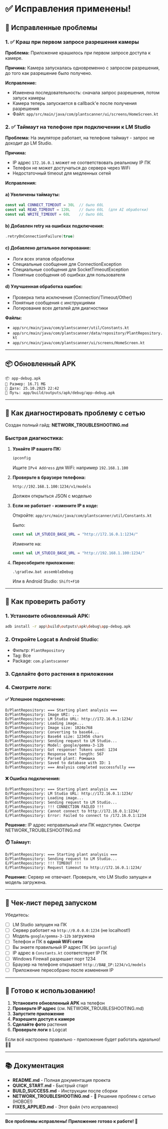 # ✅ Исправления применены!

## 🐛 Исправленные проблемы

### 1. ✅ Краш при первом запросе разрешения камеры

**Проблема:** Приложение крашилось при первом запросе доступа к камере.

**Причина:** Камера запускалась одновременно с запросом разрешения, до того как разрешение было получено.

**Исправление:**
- Изменена последовательность: сначала запрос разрешения, потом запуск камеры
- Камера теперь запускается в callback'е после получения разрешения
- Файл: `app/src/main/java/com/plantscanner/ui/screens/HomeScreen.kt`

### 2. ✅ Таймаут на телефоне при подключении к LM Studio

**Проблема:** На эмуляторе работает, на телефоне таймаут - запрос не доходит до LM Studio.

**Причина:** 
- IP адрес `172.16.0.1` может не соответствовать реальному IP ПК
- Телефон не может достучаться до сервера через WiFi
- Недостаточный timeout для медленных сетей

**Исправления:**

#### a) Увеличены таймауты:
```kotlin
const val CONNECT_TIMEOUT = 30L  // было 60L
const val READ_TIMEOUT = 120L    // было 60L  (для AI обработки)
const val WRITE_TIMEOUT = 60L    // было 60L
```

#### b) Добавлен retry на ошибках подключения:
```kotlin
.retryOnConnectionFailure(true)
```

#### c) Добавлено детальное логирование:
- Логи всех этапов обработки
- Специальные сообщения для ConnectionException
- Специальные сообщения для SocketTimeoutException
- Понятные сообщения об ошибках для пользователя

#### d) Улучшенная обработка ошибок:
- Проверка типа исключения (Connection/Timeout/Other)
- Понятные сообщения с инструкциями
- Логирование всех деталей для диагностики

**Файлы:**
- `app/src/main/java/com/plantscanner/util/Constants.kt`
- `app/src/main/java/com/plantscanner/data/repository/PlantRepository.kt`
- `app/src/main/java/com/plantscanner/ui/screens/HomeScreen.kt`

---

## 📦 Обновленный APK

```
📦 app-debug.apk
📏 Размер: 16.71 МБ
📅 Дата: 25.10.2025 22:42
📍 Путь: app/build/outputs/apk/debug/app-debug.apk
```

---

## 🔧 Как диагностировать проблему с сетью

Создан полный гайд: **NETWORK_TROUBLESHOOTING.md**

### Быстрая диагностика:

1. **Узнайте IP вашего ПК:**
   ```cmd
   ipconfig
   ```
   Ищите `IPv4 Address` для WiFi: например `192.168.1.100`

2. **Проверьте в браузере телефона:**
   ```
   http://192.168.1.100:1234/v1/models
   ```
   Должен открыться JSON с моделью

3. **Если не работает - измените IP в коде:**
   
   Откройте: `app/src/main/java/com/plantscanner/util/Constants.kt`
   
   Было:
   ```kotlin
   const val LM_STUDIO_BASE_URL = "http://172.16.0.1:1234/"
   ```
   
   Измените на:
   ```kotlin
   const val LM_STUDIO_BASE_URL = "http://192.168.1.100:1234/"
   ```
   
4. **Пересоберите приложение:**
   ```
   .\gradlew.bat assembleDebug
   ```
   Или в Android Studio: `Shift+F10`

---

## 📱 Как проверить работу

### 1. Установите обновленный APK:

```bash
adb install -r app\build\outputs\apk\debug\app-debug.apk
```

### 2. Откройте Logcat в Android Studio:

- Фильтр: `PlantRepository`
- Tag: Все
- Package: `com.plantscanner`

### 3. Сделайте фото растения в приложении

### 4. Смотрите логи:

#### ✅ Успешное подключение:
```
D/PlantRepository: === Starting plant analysis ===
D/PlantRepository: Image URI: ...
D/PlantRepository: LM Studio URL: http://172.16.0.1:1234/
D/PlantRepository: Loading image...
D/PlantRepository: Image size: 1024x768
D/PlantRepository: Converting to base64...
D/PlantRepository: Base64 size: 123456 chars
D/PlantRepository: Sending request to LM Studio...
D/PlantRepository: Model: google/gemma-3-12b
D/PlantRepository: Got response! Tokens used: 1234
D/PlantRepository: Response text length: 567
D/PlantRepository: Parsed plant: Ромашка
D/PlantRepository: Saved to database with ID: 1
D/PlantRepository: === Analysis completed successfully ===
```

#### ❌ Ошибка подключения:
```
D/PlantRepository: === Starting plant analysis ===
D/PlantRepository: LM Studio URL: http://172.16.0.1:1234/
D/PlantRepository: Loading image...
D/PlantRepository: Sending request to LM Studio...
E/PlantRepository: !!! CONNECTION FAILED !!!
E/PlantRepository: Cannot connect to http://172.16.0.1:1234/
E/PlantRepository: Error: Failed to connect to /172.16.0.1:1234
```

**Решение:** IP адрес неправильный или ПК недоступен. Смотри NETWORK_TROUBLESHOOTING.md

#### ⏱️ Таймаут:
```
D/PlantRepository: === Starting plant analysis ===
D/PlantRepository: Sending request to LM Studio...
E/PlantRepository: !!! TIMEOUT !!!
E/PlantRepository: Request timeout to http://172.16.0.1:1234/
```

**Решение:** Сервер не отвечает. Проверьте, что LM Studio запущен и модель загружена.

---

## 🎯 Чек-лист перед запуском

Убедитесь:

- [ ] LM Studio запущен на ПК
- [ ] Сервер работает на `http://0.0.0.0:1234` (не localhost!)
- [ ] Модель `google/gemma-3-12b` загружена
- [ ] Телефон и ПК в **одной WiFi сети**
- [ ] Вы знаете правильный IP адрес ПК (из `ipconfig`)
- [ ] IP адрес в `Constants.kt` соответствует IP ПК
- [ ] Windows Firewall разрешает порт 1234
- [ ] Браузер на телефоне открывает `http://ВАШ_IP:1234/v1/models`
- [ ] Приложение пересобрано после изменения IP

---

## 🚀 Готово к использованию!

1. **Установите обновленный APK** на телефон
2. **Проверьте IP адрес** (см. NETWORK_TROUBLESHOOTING.md)
3. **Запустите приложение**
4. **Разрешите доступ к камере**
5. **Сделайте фото** растения
6. **Проверьте логи** в Logcat

Если всё настроено правильно - приложение будет работать идеально! 🌿✨

---

## 📚 Документация

- **README.md** - Полная документация проекта
- **QUICK_START.md** - Быстрый старт
- **BUILD_SUCCESS.md** - Инструкции после сборки
- **NETWORK_TROUBLESHOOTING.md** - 🔧 Решение проблем с сетью (НОВОЕ!)
- **FIXES_APPLIED.md** - Этот файл (что исправлено)

---

**Все проблемы исправлены! Приложение готово к работе! 🎉**
